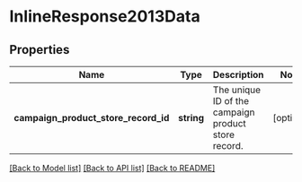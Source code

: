 # InlineResponse2013Data

## Properties
Name | Type | Description | Notes
------------ | ------------- | ------------- | -------------
**campaign_product_store_record_id** | **string** | The unique ID of the campaign product store record. | [optional] 

[[Back to Model list]](../../README.md#documentation-for-models) [[Back to API list]](../../README.md#documentation-for-api-endpoints) [[Back to README]](../../README.md)

